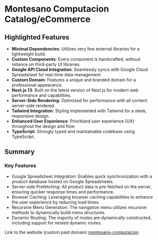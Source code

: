 # Montesano Computacion Catalog/eCommerce

## Highlighted Features

- **Minimal Dependencies**: Utilizes very few external libraries for a lightweight build.
- **Custom Components**: Every component is handcrafted, without reliance on third-party UI libraries.
- **Google API Cloud Integration**: Seamlessly syncs with Google Cloud Spreadsheet for real-time data management.
- **Custom Domain**: Features a unique and branded domain for a professional appearance.
- **Next.js 13**: Built on the latest version of Next.js for modern web performance and capabilities.
- **Server-Side Rendering**: Optimized for performance with all content server-side rendered.
- **Tailwind Integration**: Styling implemented with Tailwind for a sleek, responsive design.
- **Enhanced User Experience**: Prioritized user experience (UX) throughout the design and flow.
- **TypeScript**: Strongly typed and maintainable codebase using TypeScript.
  
## Summary
### Key Features
- Google Spreadsheet Integration: Enables quick synchronization with a product database hosted on Google Spreadsheets.
- Server-side Prefetching: All product data is pre-fetched on the server, ensuring quicker response times and performance.
- Browser Caching: Leveraging browser caching capabilities to enhance the user experience by reducing load times.
- Recursive Menu Generation: The navigation menu utilizes recursive methods to dynamically build menu structures.
- Dynamic Routing: The majority of routes are dynamically constructed, including support for nested dynamic routes.





Link to the website (custom paid domain) [montesano-computacion](https://www.montesanoweb.com.ar)
